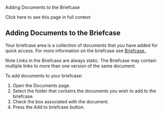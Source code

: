 Adding Documents to the Briefcase

Click here to see this page in full context

##  Adding Documents to the Briefcase

Your briefcase area is a collection of documents that you have added for quick
access. For more information on the briefcase see [ Briefcase
](../Briefcase/Briefcase.htm#h) .

Note  Links in the Briefcase are always static. The Briefcase may contain
multiple links to more than one version of the same document.

To add documents to your briefcase:

  1. Open the Documents page. 
  2. Select the folder that contains the documents you wish to add to the briefcase. 
  3. Check the box associated with the document. 
  4. Press the Add to briefcase button. 

